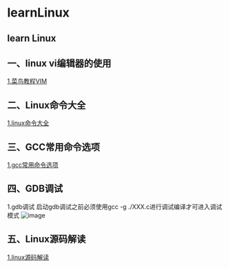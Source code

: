 # learnLinux
## learn Linux
## 一、linux vi编辑器的使用
[1.菜鸟教程VIM](https://www.runoob.com/linux/linux-vim.html)

## 二、Linux命令大全
[1.linux命令大全](https://www.runoob.com/linux/linux-command-manual.html)

## 三、GCC常用命令选项
[1.gcc常用命令选项](https://www.runoob.com/w3cnote/gcc-parameter-detail.html)

## 四、GDB调试
1.gdb调试
启动gdb调试之前必须使用gcc -g ./XXX.c进行调试编译才可进入调试模式
![image](https://user-images.githubusercontent.com/30925114/188102697-ac64bdfd-6927-4e17-9f7e-07eb9fe58e80.png)

## 五、Linux源码解读
[1.linux源码解读](https://github.com/FakeItUtillMakeIt/flash-linux0.11-talk)


